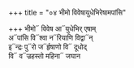 +++
title = "०४ भीमो विवेषायुधेभिरेषामपांसि"

+++
भीमो᳓ विवेष आ᳓युधेभिर् एषाम्  
अ᳓पांसि वि᳓श्वा न᳓रियाणि विद्वा᳓न्  
इ᳓न्द्रः पु᳓रो ज᳓र्हृषाणो वि᳓ दूधोद्  
वि᳓ व᳓ज्रहस्तो महिना᳓ जघान